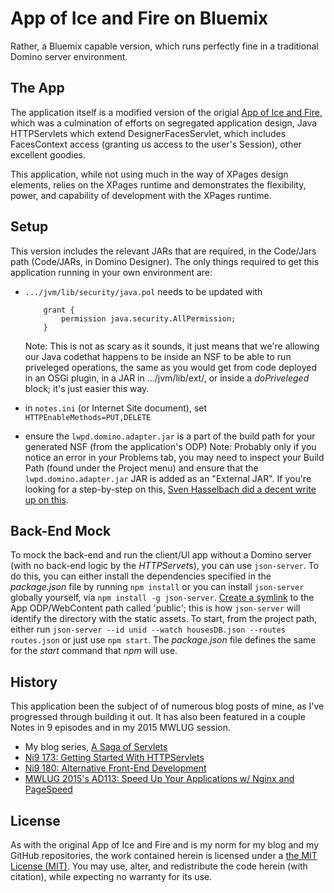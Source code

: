 # App of Ice and Fire on Bluemix

Rather, a Bluemix capable version, which runs perfectly fine in a traditional Domino server environment.

## The App

The application itself is a modified version of the origial [App of Ice and Fire](https://github.com/edm00se/AnAppOfIceAndFire), which was a culmination of efforts on segregated application design, Java HTTPServlets which extend DesignerFacesServlet, which includes FacesContext access (granting us access to the user's Session), other excellent goodies.

This application, while not using much in the way of XPages design elements, relies on the XPages runtime and demonstrates the flexibility, power, and capability of development with the XPages runtime.

## Setup

This version includes the relevant JARs that are required, in the Code/Jars path (Code/JARs, in Domino Designer). The only things required to get this application running in your own environment are:

* `.../jvm/lib/security/java.pol` needs to be updated with
 
	```
		grant {
        	permission java.security.AllPermission;
		}
	```
	Note: This is not as scary as it sounds, it just means that we're allowing our Java codethat happens to be inside an NSF to be able to run priveleged operations, the same as you would get from code deployed in an OSGi plugin, in a JAR in .../jvm/lib/ext/, or inside a _doPriveleged_ block; it's just easier this way.
* in `notes.ini` (or Internet Site document), set `HTTPEnableMethods=PUT,DELETE`
* ensure the `lwpd.domino.adapter.jar` is a part of the build path for your generated NSF (from the application's ODP)
	Note: Probably only if you notice an error in your Problems tab, you may need to inspect your Build Path (found under the Project menu) and ensure that the `lwpd.domino.adapter.jar` JAR is added as an "External JAR". If you're looking for a step-by-step on this, [Sven Hasselbach did a decent write up on this](http://hasselba.ch/blog/?p=746).

## Back-End Mock

To mock the back-end and run the client/UI app without a Domino server (with no back-end logic by the *HTTPServet*s), you can use `json-server`. To do this, you can either install the dependencies specified in the _package.json_ file by running `npm install` or you can install `json-server` globally yourself, via `npm install -g json-server`. [Create a symlink](http://www.howtogeek.com/howto/16226/complete-guide-to-symbolic-links-symlinks-on-windows-or-linux/) to the App ODP/WebContent path called 'public'; this is how `json-server` will identify the directory with the static assets. To start, from the project path, either run `json-server --id unid --watch housesDB.json --routes routes.json` or just use `npm start`. The _package.json_ file defines the same for the _start_ command that _npm_ will use.

## History

This application been the subject of of numerous blog posts of mine, as I've progressed through building it out. It has also been featured in a couple Notes in 9 episodes and in my 2015 MWLUG session.

* My blog series, [A Saga of Servlets](https://edm00se.io/servlet-series/)
* [Ni9 173: Getting Started With HTTPServlets](http://www.notesin9.com/2015/04/09/notesin9-173-getting-started-with-servlets/)
* [Ni9 180: Alternative Front-End Development](http://www.notesin9.com/2015/09/01/notesin9-180-alternative-frontend-development-for-xpages/)
* [MWLUG 2015's AD113: Speed Up Your Applications w/ Nginx and PageSpeed](https://github.com/edm00se/AD113-Speed-Up-Your-Apps-with-Nginx-and-PageSpeed)

## License

As with the original App of Ice and Fire and is my norm for my blog and my GitHub repositories, the work contained herein is licensed under a <a href="http://choosealicense.com/licenses/mit">the MIT License (MIT)</a>. You may use, alter, and redistribute the code herein (with citation), while expecting no warranty for its use.
